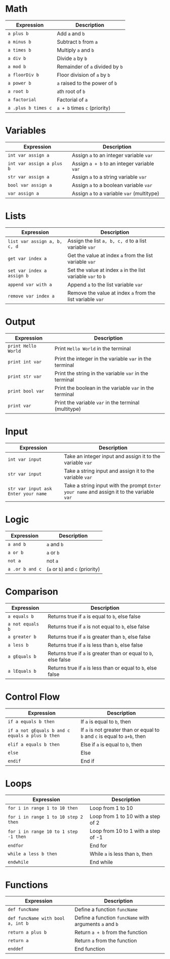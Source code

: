 # Math
| Expression | Description |
|---|---|
| `a plus b` | Add `a` and `b` |
| `a minus b` | Subtract `b` from `a` |
| `a times b` | Multiply `a` and `b` |
| `a div b` | Divide `a` by `b` |
| `a mod b` | Remainder of `a` divided by `b` |
| `a floorDiv b` | Floor division of `a` by `b` |
| `a power b` | `a` raised to the power of `b` |
| `a root b` | `a`th root of `b` |
| `a factorial` | Factorial of `a` |
| `a .plus b times c` | `a + b` times `c` (priority) |

# Variables
| Expression | Description |
|---|---|
| `int var assign a` | Assign `a` to an integer variable `var` |
| `int var assign a plus b` | Assign `a + b` to an integer variable `var` |
| `str var assign a` | Assign `a` to a string variable `var` |
| `bool var assign a` | Assign `a` to a boolean variable `var` |
| `var assign a` | Assign `a` to a variable `var` (multitype) |

# Lists
| Expression | Description |
|---|---|
| `list var assign a, b, c, d` | Assign the list `a, b, c, d` to a list variable `var` |
| `get var index a` | Get the value at index `a` from the list variable `var` |
| `set var index a assign b` | Set the value at index `a` in the list variable `var` to `b` |
| `append var with a` | Append `a` to the list variable `var` |
| `remove var index a` | Remove the value at index `a` from the list variable `var` |

# Output
| Expression | Description |
|---|---|
| `print Hello World` | Print `Hello World` in the terminal |
| `print int var` | Print the integer in the variable `var` in the terminal |
| `print str var` | Print the string in the variable `var` in the terminal |
| `print bool var` | Print the boolean in the variable `var` in the terminal |
| `print var` | Print the variable `var` in the terminal (multitype) |

# Input
| Expression | Description |
|---|---|
| `int var input` | Take an integer input and assign it to the variable `var` |
| `str var input` | Take a string input and assign it to the variable `var` |
| `str var input ask Enter your name` | Take a string input with the prompt `Enter your name` and assign it to the variable `var` |

# Logic
| Expression | Description |
|---|---|
| `a and b` | `a` and `b` |
| `a or b` | `a` or `b` |
| `not a` | not `a` |
| `a .or b and c` | (`a` or `b`) and `c` (priority)|

# Comparison
| Expression | Description |
|---|---|
| `a equals b` | Returns true if `a` is equal to `b`, else false |
| `a not equals b` | Returns true if `a` is not equal to `b`, else false |
| `a greater b` | Returns true if `a` is greater than `b`, else false |
| `a less b` | Returns true if `a` is less than `b`, else false |
| `a gEquals b` | Returns true if `a` is greater than or equal to `b`, else false |
| `a lEquals b` | Returns true if `a` is less than or equal to `b`, else false |

# Control Flow
| Expression | Description |
|---|---|
| `if a equals b then` | If `a` is equal to `b`, then |
| `if a not gEquals b and c equals a plus b then` | If `a` is not greater than or equal to `b` and `c` is equal to `a+b`, then |
| `elif a equals b then` | Else if `a` is equal to `b`, then |
| `else` | Else |
| `endif` | End if |

# Loops
| Expression | Description |
|---|---|
| `for i in range 1 to 10 then` | Loop from 1 to 10 |
| `for i in range 1 to 10 step 2 then` | Loop from 1 to 10 with a step of 2 |
| `for i in range 10 to 1 step -1 then` | Loop from 10 to 1 with a step of -1 |
| `endfor` | End for |
| `while a less b then` | While `a` is less than `b`, then |
| `endwhile` | End while |

# Functions
| Expression | Description |
|---|---|
| `def funcName` | Define a function `funcName` |
| `def funcName with bool a, int b` | Define a function `funcName` with arguments `a` and `b` |
| `return a plus b` | Return `a + b` from the function |
| `return a` | Return `a` from the function |
| `enddef` | End function |

